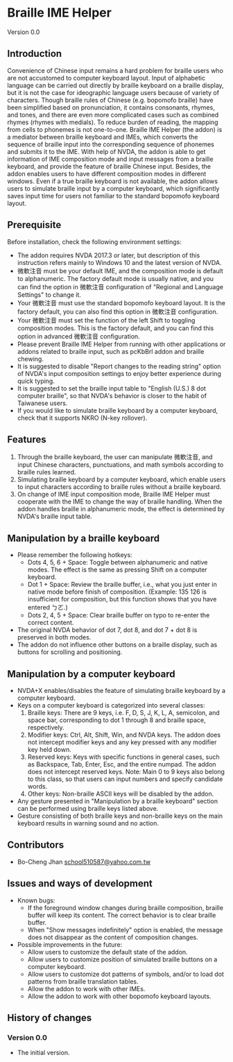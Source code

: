 # Braille IME Helper
Version 0.0

## Introduction
Convenience of Chinese input remains a hard problem for braille users who are not accustomed to computer keyboard layout. Input of alphabetic language can be carried out directly by braille keyboard on a braille display, but it is not the case for ideographic language users because of variety of characters. Though braille rules of Chinese (e.g. bopomofo braille) have been simplified based on pronunciation, it contains consonants, rhymes, and tones, and there are even more complicated cases such as combined rhymes (rhymes with medials). To reduce burden of reading, the mapping from cells to phonemes is not one-to-one. Braille IME Helper (the addon) is a mediator between braille keyboard and IMEs, which converts the sequence of braille input into the corresponding sequence of phonemes and submits it to the IME. With help of NVDA, the addon is able to get information of IME composition mode and input messages from a braille keyboard, and provide the feature of braille Chinese input. Besides, the addon enables users to have different composition modes in different windows. Even if a true braille keyboard is not available, the addon allows users to simulate braille input by a computer keyboard, which significantly saves input time for users not familiar to the standard bopomofo keyboard layout.

## Prerequisite
Before installation, check the following environment settings:

- The addon requires NVDA 2017.3 or later, but description of this instruction refers mainly to Windows 10 and the latest version of NVDA.
- 微軟注音 must be your default IME, and the composition mode is default to alphanumeric. The factory default mode is usually native, and you can find the option in 微軟注音 configuration of "Regional and Language Settings" to change it.
- Your 微軟注音 must use the standard bopomofo keyboard layout. It is the factory default, you can also find this option in 微軟注音 configuration.
- Your 微軟注音 must set the function of the left Shift to toggling composition modes. This is the factory default, and you can find this option in advanced 微軟注音 configuration.
- Please prevent Braille IME Helper from running with other applications or addons related to braille input, such as pcKbBrl addon and braille chewing.
- It is suggested to disable "Report changes to the reading string" option of NVDA's input composition settings to enjoy better experience during quick typing.
- It is suggested to set the braille input table to "English (U.S.) 8 dot computer braille", so that NVDA's behavior is closer to the habit of Taiwanese users.
- If you would like to simulate braille keyboard by a computer keyboard, check that it supports NKRO (N-key rollover).

## Features
1. Through the braille keyboard, the user can manipulate 微軟注音, and input Chinese characters, punctuations, and math symbols according to braille rules learned.
2. Simulating braille keyboard by a computer keyboard, which enable users to input characters according to braille rules without a braille keyboard.
3. On change of IME input composition mode, Braille IME Helper must cooperate with the IME to change the way of braille handling. When the addon handles braille in alphanumeric mode, the effect is determined by NVDA's braille input table.

## Manipulation by a braille keyboard
- Please remember the following hotkeys:
    * Dots 4, 5, 6 + Space: Toggle between alphanumeric and native modes. The effect is the same as pressing Shift on a computer keyboard.
    * Dot 1 + Space: Review the braille buffer, i.e., what you just enter in native mode before finish of composition. (Example: 135 126 is insufficient for composition, but this function shows that you have entered ㄅㄛ.)
    * Dots 2, 4, 5 + Space: Clear braille buffer on typo to re-enter the correct content.
- The original NVDA behavior of dot 7, dot 8, and dot 7 + dot 8 is preserved in both modes.
- The addon do not influence other buttons on a braille display, such as buttons for scrolling and positioning.

## Manipulation by a computer keyboard
- NVDA+X enables/disables the feature of simulating braille keyboard by a computer keyboard.
- Keys on a computer keyboard is categorized into several classes:
    1. Braille keys: There are 9 keys, i.e. F, D, S, J, K, L, A, semicolon, and space bar, corresponding to dot 1 through 8 and braille space, respectively.
    2. Modifier keys: Ctrl, Alt, Shift, Win, and NVDA keys. The addon does not intercept modifier keys and any key pressed with any modifier key held down.
    3. Reserved keys: Keys with specific functions in general cases, such as Backspace, Tab, Enter, Esc, and the entire numpad. The addon does not intercept reserved keys. Note: Main 0 to 9 keys also belong to this class, so that users can input numbers and specify candidate words.
    4. Other keys: Non-braille ASCII keys will be disabled by the addon.
- Any gesture presented in "Manipulation by a braille keyboard" section can be performed using braille keys listed above.
- Gesture consisting of both braille keys and non-braille keys on the main keyboard results in warning sound and no action.

## Contributors
- Bo-Cheng Jhan <school510587@yahoo.com.tw>

## Issues and ways of development
- Known bugs:
    * If the foreground window changes during braille composition, braille buffer will keep its content. The correct behavior is to clear braille buffer.
    * When "Show messages indefinitely" option is enabled, the message does not disappear as the content of composition changes.
- Possible improvements in the future:
    * Allow users to customize the default state of the addon.
    * Allow users to customize position of simulated braille buttons on a computer keyboard.
    * Allow users to customize dot patterns of symbols, and/or to load dot patterns from braille translation tables.
    * Allow the addon to work with other IMEs.
    * Allow the addon to work with other bopomofo keyboard layouts.

## History of changes

### Version 0.0
* The initial version.
